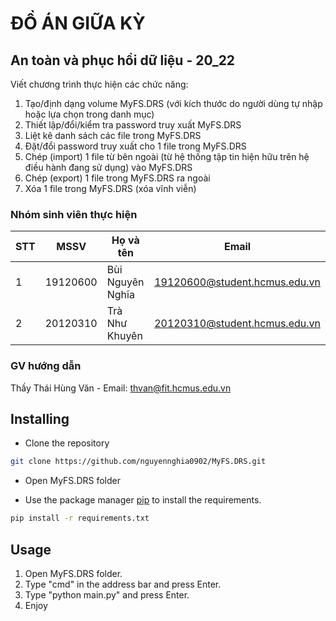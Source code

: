 # ĐỒ ÁN GIỮA KỲ 
## An toàn và phục hồi dữ liệu - 20_22
Viết chương trình thực hiện các chức năng: 
1. Tạo/định dạng volume MyFS.DRS (với kích thước do người dùng tự nhập hoặc lựa chọn trong danh mục)
2. Thiết lập/đổi/kiểm tra password truy xuất MyFS.DRS
3. Liệt kê danh sách các file trong MyFS.DRS
4. Đặt/đổi password truy xuất cho 1 file trong MyFS.DRS 
5. Chép (import) 1 file từ bên ngoài (từ hệ thống tập tin hiện hữu trên hệ điều hành đang sử dụng) vào MyFS.DRS 
6. Chép (export) 1 file trong MyFS.DRS ra ngoài
7. Xóa 1 file trong MyFS.DRS (xóa vĩnh viễn)


### Nhóm sinh viên thực hiện
| STT | MSSV | Họ và tên | Email |
|---|---|---|---|
| 1 | 19120600 | Bùi Nguyên Nghĩa | 19120600@student.hcmus.edu.vn |
| 2 | 20120310 | Trà Như Khuyên | 20120310@student.hcmus.edu.vn |
### GV hướng dẫn
Thầy Thái Hùng Văn - Email: thvan@fit.hcmus.edu.vn



## Installing
* Clone the repository

```bash
git clone https://github.com/nguyennghia0902/MyFS.DRS.git
```

* Open MyFS.DRS folder

* Use the package manager [pip](https://pip.pypa.io/en/stable/) to install the requirements.

```bash
pip install -r requirements.txt
```

## Usage
1. Open MyFS.DRS folder.
2. Type "cmd" in the address bar and press Enter.
3. Type "python main.py" and press Enter.
4. Enjoy